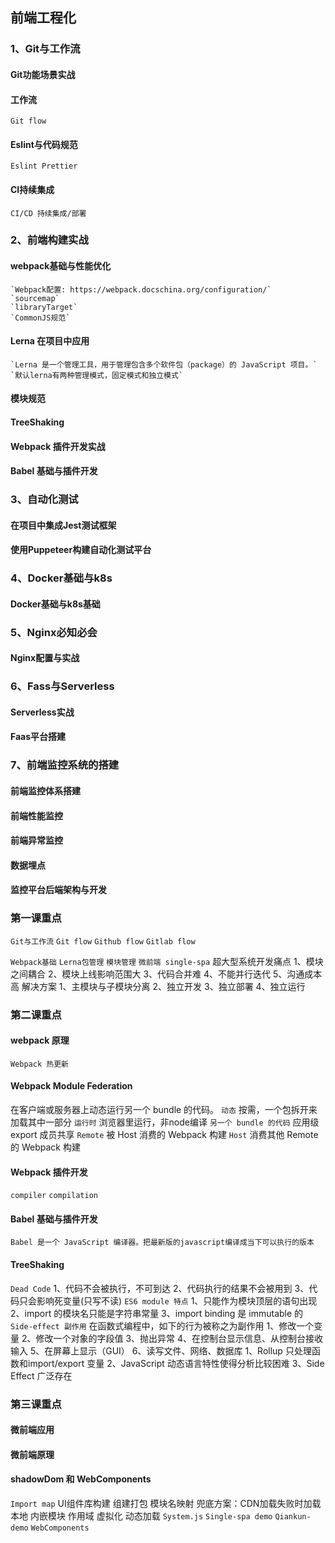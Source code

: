 ## 前端工程化

### 1、Git与工作流
  #### Git功能场景实战
  #### 工作流
    Git flow
  #### Eslint与代码规范
    Eslint Prettier
  #### CI持续集成
    CI/CD 持续集成/部署
### 2、前端构建实战
  #### webpack基础与性能优化
    `Webpack配置: https://webpack.docschina.org/configuration/`
    `sourcemap`
    `libraryTarget`
    `CommonJS规范`
  #### Lerna 在项目中应用
    `Lerna 是一个管理工具，用于管理包含多个软件包（package）的 JavaScript 项目。`
    `默认lerna有两种管理模式，固定模式和独立模式`
  #### 模块规范
  #### TreeShaking
  #### Webpack 插件开发实战
  #### Babel 基础与插件开发
### 3、自动化测试
  #### 在项目中集成Jest测试框架
  #### 使用Puppeteer构建自动化测试平台
### 4、Docker基础与k8s
  #### Docker基础与k8s基础
### 5、Nginx必知必会
  #### Nginx配置与实战
### 6、Fass与Serverless
  #### Serverless实战
  #### Faas平台搭建
### 7、前端监控系统的搭建
  #### 前端监控体系搭建
  #### 前端性能监控
  #### 前端异常监控
  #### 数据埋点
  #### 监控平台后端架构与开发

### 第一课重点
  `Git与工作流`
    `Git flow`
    `Github flow`
    `Gitlab flow`
    
  `Webpack基础`
  `Lerna包管理`
    `模块管理`
  `微前端 single-spa`
    超大型系统开发痛点
      1、模块之间耦合
      2、模块上线影响范围大
      3、代码合并难
      4、不能并行迭代
      5、沟通成本高
    解决方案
      1、主模块与子模块分离
      2、独立开发
      3、独立部署
      4、独立运行

### 第二课重点
  #### webpack 原理
    Webpack 热更新
  #### Webpack Module Federation
  在客户端或服务器上动态运行另一个 bundle 的代码。
  `动态` 按需，一个包拆开来加载其中一部分
  `运行时` 浏览器里运行，非node编译
  `另一个 bundle 的代码` 应用级 export 成员共享
  `Remote` 被 Host 消费的 Webpack 构建
  `Host` 消费其他 Remote 的 Webpack 构建
  #### Webpack 插件开发
  `compiler`
  `compilation`
  #### Babel 基础与插件开发
  `Babel 是一个 JavaScript 编译器。把最新版的javascript编译成当下可以执行的版本`
  #### TreeShaking
  `Dead Code`
    1、代码不会被执行，不可到达
    2、代码执行的结果不会被用到
    3、代码只会影响死变量(只写不读)
  `ES6 module 特点`
    1、只能作为模块顶层的语句出现
    2、import 的模块名只能是字符串常量
    3、import binding 是 immutable 的
  `Side-effect 副作用`
    在函数式编程中，如下的行为被称之为副作用
    1、修改一个变量
    2、修改一个对象的字段值
    3、抛出异常
    4、在控制台显示信息、从控制台接收输入
    5、在屏幕上显示（GUI）
    6、读写文件、网络、数据库
  1、Rollup 只处理函数和import/export 变量
  2、JavaScript 动态语言特性使得分析比较困难
  3、Side Effect 广泛存在

### 第三课重点
  #### 微前端应用
  #### 微前端原理
  #### shadowDom 和 WebComponents
  `Import map`
    UI组件库构建 组建打包
    模块名映射
    兜底方案：CDN加载失败时加载本地
    内嵌模块
    作用域
    虚拟化
    动态加载
  `System.js`
  `Single-spa demo`
  `Qiankun-demo`
  `WebComponents`